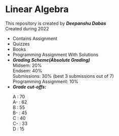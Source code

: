 # Linear Algebra
This repository is created by **_Deepanshu Dabas_** <br />
Created during 2022 <br />
*	Contains Assignment
* Quizzes
* Books
* Programming Assignment With Solutions
* <i>**Grading Scheme(Absolute Grading)**</i><br>
Midsem: 20% <br>
Endsem: 40% <br>
Submissions: 30% (best 3 submissions out of 7)<br>
Programming Assignment: 10%<br>
* <i>**Grade cut-offs:**</i><br>
<ul>A  : 70<br>
A- : 62<br>
B  : 55<br>
B- : 45<br>
C  : 40<br>
C- : 33<br>
D  : 15 <br></ul>
